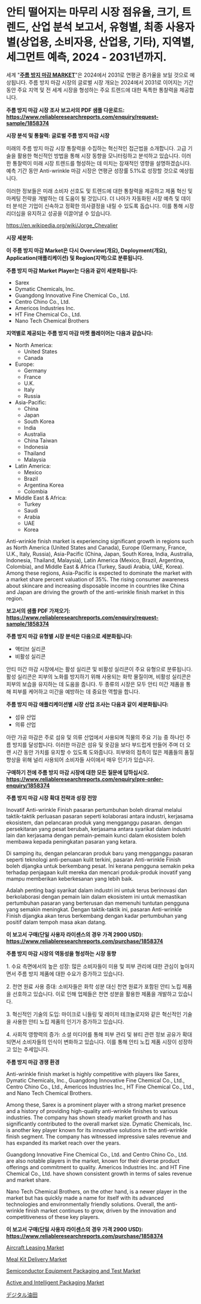 <p><h1>안티 떨어지는 마무리 시장 점유율, 크기, 트렌드, 산업 분석 보고서, 유형별, 최종 사용자별(상업용, 소비자용, 산업용, 기타), 지역별, 세그먼트 예측, 2024 - 2031년까지.</h1></p><p>세계 "<strong><a href="https://www.reliableresearchreports.com/anti-wrinkle-finish-r1858374">주름 방지 마감 MARKET</a></strong>"은 2024에서 2031로 연평균 증가율을 보일 것으로 예상됩니다. 주름 방지 마감 시장의 글로벌 시장 개요는 2024에서 2031로 이어지는 기간 동안 주요 지역 및 전 세계 시장을 형성하는 주요 트렌드에 대한 독특한 통찰력을 제공합니다.</p>
<p><strong>주름 방지 마감 시장 조사 보고서의 PDF 샘플 다운로드: <a href="https://www.reliableresearchreports.com/enquiry/request-sample/1858374">https://www.reliableresearchreports.com/enquiry/request-sample/1858374</a></strong></p>
<p><strong>시장 분석 및 통찰력: 글로벌 주름 방지 마감 시장</strong></p>
<p><p>미래의 주름 방지 마감 시장 통찰력을 수집하는 혁신적인 접근법을 소개합니다. 고급 기술을 활용한 혁신적인 방법을 통해 시장 동향을 모니터링하고 분석하고 있습니다. 이러한 통찰력이 미래 시장 트렌드를 형성하는 데 미치는 잠재적인 영향을 설명하겠습니다. 예측 기간 동안 Anti-wrinkle 마감 시장은 연평균 성장률 5.1%로 성장할 것으로 예상됩니다.</p><p>이러한 정보들은 미래 소비자 선호도 및 트렌드에 대한 통찰력을 제공하고 제품 혁신 및 마케팅 전략을 개발하는 데 도움이 될 것입니다. 더 나아가 자동화된 시장 예측 및 데이터 분석은 기업이 신속하고 정확한 의사결정을 내릴 수 있도록 돕습니다. 이를 통해 시장 리더십을 유지하고 성공을 이끌어낼 수 있습니다.</p></p>
<p><a href="%7CAUTHORITHY_DOMAIN_URL%7C">https://en.wikipedia.org/wiki/Jorge_Chevalier</a></p>
<p><strong>시장 세분화:</strong></p>
<p><strong>이 주름 방지 마감 Market은 다시 Overview(개요), Deployment(개요), Application(애플리케이션) 및 Region(지역)으로 분류됩니다.</strong></p>
<p><strong>주름 방지 마감 Market Player는 다음과 같이 세분화됩니다:</strong></p>
<p><ul><li>Sarex</li><li>Dymatic Chemicals, Inc.</li><li>Guangdong Innovative Fine Chemical Co., Ltd.</li><li>Centro Chino Co., Ltd.</li><li>Americos Industries Inc.</li><li>HT Fine Chemical Co., Ltd.</li><li>Nano Tech Chemical Brothers</li></ul></p>
<p><strong>지역별로 제공되는 주름 방지 마감 마켓 플레이어는 다음과 같습니다:</strong></p>
<p><ul>
    <li>
        North America:
        <ul>
            <li>United States</li>
            <li>Canada</li>
        </ul>
    </li>
    <li>
        Europe:
        <ul>
            <li>Germany</li>
            <li>France</li>
            <li>U.K.</li>
            <li>Italy</li>
            <li>Russia</li>
        </ul>
    </li>
    <li>
        Asia-Pacific:
        <ul>
            <li>China</li>
            <li>Japan</li>
            <li>South Korea</li>
            <li>India</li>
            <li>Australia</li>
            <li>China Taiwan</li>
            <li>Indonesia</li>
            <li>Thailand</li>
            <li>Malaysia</li>
        </ul>
    </li>
    <li>
        Latin America:
        <ul>
            <li>Mexico</li>
            <li>Brazil</li>
            <li>Argentina Korea</li>
            <li>Colombia</li>
        </ul>
    </li>
    <li>
        Middle East & Africa:
        <ul>
            <li>Turkey</li>
            <li>Saudi</li>
            <li>Arabia</li>
            <li>UAE</li>
            <li>Korea</li>
        </ul>
    </li>
    </ul></p>
<p><p>Anti-wrinkle finish market is experiencing significant growth in regions such as North America (United States and Canada), Europe (Germany, France, U.K., Italy, Russia), Asia-Pacific (China, Japan, South Korea, India, Australia, Indonesia, Thailand, Malaysia), Latin America (Mexico, Brazil, Argentina, Colombia), and Middle East & Africa (Turkey, Saudi Arabia, UAE, Korea). Among these regions, Asia-Pacific is expected to dominate the market with a market share percent valuation of 35%. The rising consumer awareness about skincare and increasing disposable income in countries like China and Japan are driving the growth of the anti-wrinkle finish market in this region.</p></p>
<p><strong>보고서의 샘플 PDF 가져오기: <a href="https://www.reliableresearchreports.com/enquiry/request-sample/1858374">https://www.reliableresearchreports.com/enquiry/request-sample/1858374</a></strong></p>
<p><strong>주름 방지 마감 유형별 시장 분석은 다음으로 세분화됩니다:</strong></p>
<p><ul><li>액티브 실리콘</li><li>비활성 실리콘</li></ul></p>
<p><p>안티 미간 마감 시장에서는 활성 실리콘 및 비활성 실리콘이 주요 유형으로 분류됩니다. 활성 실리콘은 피부의 노화를 방지하기 위해 사용되는 화학 물질이며, 비활성 실리콘은 피부의 보습을 유지하는 데 도움을 줍니다. 두 종류의 시장은 모두 안티 미간 제품을 통해 피부를 케어하고 미간을 예방하는 데 중요한 역할을 합니다.</p></p>
<p><strong>주름 방지 마감 애플리케이션별 시장 산업 조사는 다음과 같이 세분화됩니다:</strong></p>
<p><ul><li>섬유 산업</li><li>의류 산업</li></ul></p>
<p><p>아란 가공 마감은 주로 섬유 및 의류 산업에서 사용되며 직물의 주요 기능 중 하나인 주름 방지를 달성합니다. 이러한 마감은 섬유 및 옷감을 보다 부드럽게 만들어 주며 더 오랜 시간 동안 가치를 유지할 수 있도록 도와줍니다. 피부와의 접촉이 많은 제품들의 품질 향상을 위해 널리 사용되어 소비자들 사이에서 매우 인기가 있습니다.</p></p>
<p><strong>구매하기 전에 주름 방지 마감 시장에 대한 모든 질문에 답하십시오. <a href="https://www.reliableresearchreports.com/enquiry/pre-order-enquiry/1858374">https://www.reliableresearchreports.com/enquiry/pre-order-enquiry/1858374</a></strong></p>
<p><strong>주름 방지 마감 시장 확대 전략과 성장 전망</strong></p>
<p><p>Inovatif Anti-wrinkle Finish pasaran pertumbuhan boleh diramal melalui taktik-taktik perluasan pasaran seperti kolaborasi antara industri, kerjasama ekosistem, dan pelancaran produk yang mengganggu pasaran. dengan persekitaran yang pesat berubah, kerjasama antara syarikat dalam industri lain dan kerjasama dengan pemain-pemain kunci dalam ekosistem boleh membawa kepada peningkatan pasaran yang ketara.</p><p>Di samping itu, dengan pelancaran produk baru yang mengganggu pasaran seperti teknologi anti-penuaan kulit terkini, pasaran Anti-wrinkle Finish boleh dijangka untuk berkembang pesat. Ini kerana pengguna semakin peka terhadap penjagaan kulit mereka dan mencari produk-produk inovatif yang mampu memberikan keberkesanan yang lebih baik.</p><p>Adalah penting bagi syarikat dalam industri ini untuk terus berinovasi dan berkolaborasi dengan pemain lain dalam ekosistem ini untuk memastikan pertumbuhan pasaran yang berterusan dan memenuhi tuntutan pengguna yang semakin meningkat. Dengan taktik-taktik ini, pasaran Anti-wrinkle Finish dijangka akan terus berkembang dengan kadar pertumbuhan yang positif dalam tempoh masa akan datang.</p></p>
<p><strong>이 보고서 구매(단일 사용자 라이센스의 경우 가격 2900 USD): <a href="https://www.reliableresearchreports.com/purchase/1858374">https://www.reliableresearchreports.com/purchase/1858374</a></strong></p>
<p><strong>주름 방지 마감 시장의 역동성을 형성하는 시장 동향</strong></p>
<p><p>1. 수요 측면에서의 높은 성장: 많은 소비자들이 미용 및 피부 관리에 대한 관심이 높아지면서 주름 방지 제품에 대한 수요가 증가하고 있습니다.</p><p>2. 천연 원료 사용 증대: 소비자들은 화학 성분 대신 천연 원료가 포함된 안티 노킵 제품을 선호하고 있습니다. 이로 인해 업체들은 천연 성분을 활용한 제품을 개발하고 있습니다.</p><p>3. 혁신적인 기술의 도입: 마이크로 니들링 및 레이저 테크놀로지와 같은 혁신적인 기술을 사용한 안티 노킵 제품의 인기가 증가하고 있습니다.</p><p>4. 사회적 영향력의 증가: 소셜 미디어를 통해 피부 관리 및 뷰티 관련 정보 공유가 확대되면서 소비자들의 인식이 변화하고 있습니다. 이를 통해 안티 노킵 제품 시장이 성장하고 있는 추세입니다.</p></p>
<p><strong>주름 방지 마감 경쟁 환경</strong></p>
<p><p>Anti-wrinkle finish market is highly competitive with players like Sarex, Dymatic Chemicals, Inc., Guangdong Innovative Fine Chemical Co., Ltd., Centro Chino Co., Ltd., Americos Industries Inc., HT Fine Chemical Co., Ltd., and Nano Tech Chemical Brothers.</p><p>Among these, Sarex is a prominent player with a strong market presence and a history of providing high-quality anti-wrinkle finishes to various industries. The company has shown steady market growth and has significantly contributed to the overall market size. Dymatic Chemicals, Inc. is another key player known for its innovative solutions in the anti-wrinkle finish segment. The company has witnessed impressive sales revenue and has expanded its market reach over the years.</p><p>Guangdong Innovative Fine Chemical Co., Ltd. and Centro Chino Co., Ltd. are also notable players in the market, known for their diverse product offerings and commitment to quality. Americos Industries Inc. and HT Fine Chemical Co., Ltd. have shown consistent growth in terms of sales revenue and market share.</p><p>Nano Tech Chemical Brothers, on the other hand, is a newer player in the market but has quickly made a name for itself with its advanced technologies and environmentally friendly solutions. Overall, the anti-wrinkle finish market continues to grow, driven by the innovation and competitiveness of these key players.</p></p>
<p><strong>이 보고서 구매(단일 사용자 라이센스의 경우 가격 2900 USD): <a href="https://www.reliableresearchreports.com/purchase/1858374">https://www.reliableresearchreports.com/purchase/1858374</a></strong></p>
<p><p><a href="https://medium.com/@liam.mcgrath5645/aircraft-leasing-market-a-global-and-regional-analysis-focus-on-region-country-level-analysis-366a556c87fc">Aircraft Leasing Market</a></p><p><a href="https://medium.com/@charles.fisher4346/global-meal-kit-delivery-industry-analysis-share-growth-trends-and-forecast-2024-to-2031-43306399afd9">Meal Kit Delivery Market</a></p><p><a href="https://github.com/julyju69/Market-Research-Report-List-5/blob/main/semiconductor-equipment-packaging-and-test-market.md">Semiconductor Equipment Packaging and Test Market</a></p><p><a href="https://medium.com/@karleeprice2004/global-active-and-intelligent-packaging-market-sector-types-applications-market-player-b050599e05d7">Active and Intelligent Packaging Market</a></p><p><a href="https://medium.com/@novastamm2023/%E3%83%87%E3%82%B8%E3%82%BF%E3%83%AB%E3%82%AA%E3%82%A4%E3%83%AB%E3%83%95%E3%82%A3%E3%83%BC%E3%83%AB%E3%83%89%E5%B8%82%E5%A0%B4%E8%AA%BF%E6%9F%BB%E3%83%AC%E3%83%9D%E3%83%BC%E3%83%88-2031%E5%B9%B4%E3%81%BE%E3%81%A7%E3%81%AE%E3%83%87%E3%82%B8%E3%82%BF%E3%83%AB%E3%82%AA%E3%82%A4%E3%83%AB%E3%83%95%E3%82%A3%E3%83%BC%E3%83%AB%E3%83%89%E5%B8%82%E5%A0%B4%E3%81%AE%E5%B8%82%E5%A0%B4%E8%A6%8F%E6%A8%A1%E3%81%A8%E5%8F%8E%E7%9B%8A%E5%88%86%E6%9E%90%E3%82%92%E6%8E%A2%E3%82%8B-%E5%B9%B4%E7%8E%8713-5-%E3%81%A7%E6%88%90%E9%95%B7%E4%B8%AD-9e4472e4c35a">デジタル油田</a></p></p>